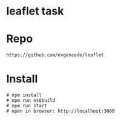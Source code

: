 # leaflet task #

# Repo #
    https://github.com/evgencode/leaflet

 
# Install #
    # npm install
    # npm run es6build
    # npm run start
    # open in browser: http://localhost:3000
        
